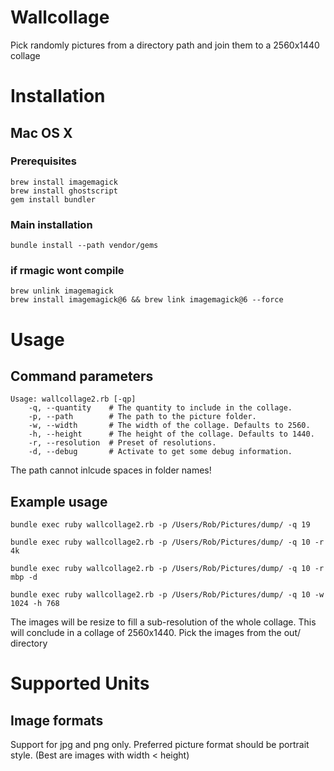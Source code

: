 # Wallcollage

Pick randomly pictures from a directory path and join them to a 2560x1440 collage

# Installation

## Mac OS X

### Prerequisites

    brew install imagemagick
    brew install ghostscript
    gem install bundler

### Main installation

    bundle install --path vendor/gems

### if rmagic wont compile

    brew unlink imagemagick
    brew install imagemagick@6 && brew link imagemagick@6 --force

# Usage

## Command parameters

    Usage: wallcollage2.rb [-qp]
        -q, --quantity    # The quantity to include in the collage.
        -p, --path        # The path to the picture folder.
        -w, --width       # The width of the collage. Defaults to 2560.
        -h, --height      # The height of the collage. Defaults to 1440.
        -r, --resolution  # Preset of resolutions.
        -d, --debug       # Activate to get some debug information.

The path cannot inlcude spaces in folder names!

## Example usage

    bundle exec ruby wallcollage2.rb -p /Users/Rob/Pictures/dump/ -q 19

    bundle exec ruby wallcollage2.rb -p /Users/Rob/Pictures/dump/ -q 10 -r 4k

    bundle exec ruby wallcollage2.rb -p /Users/Rob/Pictures/dump/ -q 10 -r mbp -d

    bundle exec ruby wallcollage2.rb -p /Users/Rob/Pictures/dump/ -q 10 -w 1024 -h 768

The images will be resize to fill a sub-resolution of the whole collage.
This will conclude in a collage of 2560x1440.
Pick the images from the out/ directory

# Supported Units

## Image formats

Support for jpg and png only. Preferred picture format should be portrait style. (Best are images with width < height)
